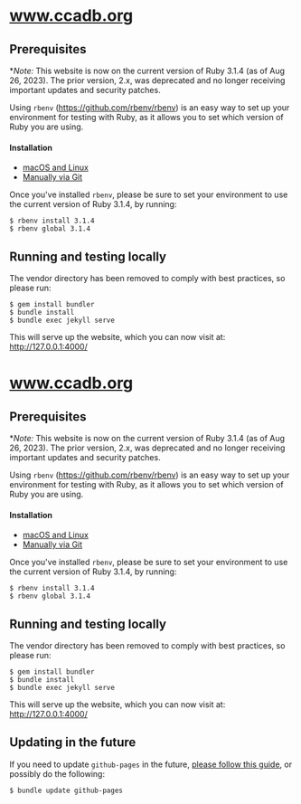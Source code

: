 # www.ccadb.org

## Prerequisites

**Note:* This website is now on the current version of Ruby 3.1.4 (as of Aug 26, 2023). The prior version, 2.x, was deprecated and no longer receiving important updates and security patches.

Using `rbenv` (https://github.com/rbenv/rbenv) is an easy way to set up your environment for testing with Ruby, as it allows you to set which version of Ruby you are using.

#### Installation

- [macOS and Linux](https://github.com/rbenv/rbenv#homebrew) 
- [Manually via Git](https://github.com/rbenv/rbenv#basic-git-checkout)

Once you've installed `rbenv`, please be sure to set your environment to use the current version of Ruby 3.1.4, by running:

```
$ rbenv install 3.1.4
$ rbenv global 3.1.4
```

## Running and testing locally

The vendor directory has been removed to comply with best practices, so please run:
```
$ gem install bundler
$ bundle install
$ bundle exec jekyll serve
```

This will serve up the website, which you can now visit at: http://127.0.0.1:4000/

# www.ccadb.org

## Prerequisites

**Note:* This website is now on the current version of Ruby 3.1.4 (as of Aug 26, 2023). The prior version, 2.x, was deprecated and no longer receiving important updates and security patches.

Using `rbenv` (https://github.com/rbenv/rbenv) is an easy way to set up your environment for testing with Ruby, as it allows you to set which version of Ruby you are using.

#### Installation

- [macOS and Linux](https://github.com/rbenv/rbenv#homebrew) 
- [Manually via Git](https://github.com/rbenv/rbenv#basic-git-checkout)

Once you've installed `rbenv`, please be sure to set your environment to use the current version of Ruby 3.1.4, by running:

```
$ rbenv install 3.1.4
$ rbenv global 3.1.4
```

## Running and testing locally

The vendor directory has been removed to comply with best practices, so please run:
```
$ gem install bundler
$ bundle install
$ bundle exec jekyll serve
```

This will serve up the website, which you can now visit at: http://127.0.0.1:4000/

## Updating in the future

If you need to update `github-pages` in the future, [please follow this guide](https://docs.github.com/en/pages/setting-up-a-github-pages-site-with-jekyll/testing-your-github-pages-site-locally-with-jekyll), or possibly do the following:

```
$ bundle update github-pages
```

